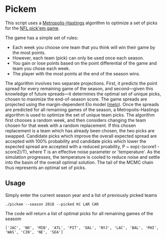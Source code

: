 Pickem
======

This script uses a [Metropolis-Hastings](https://en.wikipedia.org/wiki/Metropolis%E2%80%93Hastings_algorithm) algorithm to optimize a set of picks for the [NFL pick'em game](https://nflmargins.com/).

The game has a simple set of rules:

- Each week you choose one team that you think will win their game by the most points.
- However, each team (pick) can only be used once each season.
- You gain or lose points based on the point differential of the game and team you chose each week.
- The player with the most points at the end of the season wins.

The algorithm involves two separate projections. First, it predicts the point spread for every remaining game of the season, and second—given this knowledge of future spreads—it determines the optimal set of unique picks, chosen to maximize the end-of-season score. The game spreads are projected using the margin-dependent Elo model ([melo](https://github.com/morelandjs/melo)). Once the spreads are predicted for all remaining games of the season, a Metropolis-Hastings algorithm is used to optimize the set of unique team picks. The algorithm first chooses a random week, and then considers changing the team chosen for that week with a random replacement. If this chosen replacement is a team which has already been chosen, the two picks are swapped. Candidate picks which improve the overall expected spread are accepted with 100% probability and candidate picks which lower the expected spread are accepted with a reduced proability, P ~ exp(-(score1 - score2)/T), where T is an effective noise parameter or 'temperature'. As the simulation progresses, the temperature is cooled to reduce noise and settle into the basin of the overall optimal solution. The tail of the MCMC chain thus represents an optimal set of picks.

Usage
-----

Simply enter the current season year and a list of previously picked teams
```
./pickem --season 2018 --picked KC LAR CAR
```

The code will return a list of optimal picks for all remaining games of the seasom
```
['JAC', 'NO', 'MIN', 'ATL', 'PIT', 'DAL', 'NYJ', 'LAC', 'BAL', 'PHI', 'WAS', 'CIN', 'NE', 'SEA']
```

